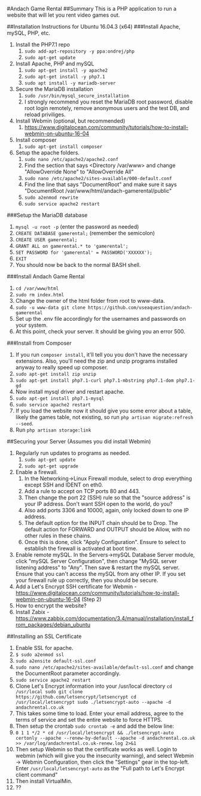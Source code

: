 #Andach Game Rental
##Summary
This is a PHP application to run a website that will let you rent video games out. 

##Installation Instructions for Ubuntu 16.04.3 (x64)
###Install Apache, mySQL, PHP, etc.
1. Install the PHP7.1 repo
    1. `sudo add-apt-repository -y ppa:ondrej/php`
    1. `sudo apt-get update`
2. Install Apache, PHP and mySQL
    1. `sudo apt-get install -y apache2`
    2. `sudo apt-get install -y php7.1`
    3. `sudo apt install -y mariadb-server`
3. Secure the MariaDB installation
    1. `sudo /usr/bin/mysql_secure_installation`
    2. I strongly recommend you reset the MariaDB root password, disable root login remotely, remove anonymous users and the test DB, and reload priviliges. 
4. Install Webmin (optional, but recommended)
    1. https://www.digitalocean.com/community/tutorials/how-to-install-webmin-on-ubuntu-16-04
5. Install composer
    1. `sudo apt-get install composer`
6. Setup the apache folders. 
    1. `sudo nano /etc/apache2/apache2.conf`
    2. Find the section that says <Directory /var/www> and change "AllowOverride None" to "AllowOverride All"
    3. `sudo nano /etc/apache2/sites-available/000-default.conf`
    4. Find the line that says "DocumentRoot" and make sure it says "DocumentRoot /var/www/html/andach-gamerental/public"
    5. `sudo a2enmod rewrite`
    6. `sudo service apache2 restart`

###Setup the MariaDB database
1. `mysql -u root -p` (enter the password as needed)
2. `CREATE DATABASE gamerental;` (remember the semicolon)
3. `CREATE USER gamerental;`
4. `GRANT ALL on gamerental.* to 'gamerental';`
5. `SET PASSWORD for 'gamerental' = PASSWORD('XXXXXX');`
6. `EXIT`
7. You should now be back to the normal BASH shell. 

###Install Andach Game Rental
1. `cd /var/www/html`
2. `sudo rm index.html`
3. Change the owner of the html folder from root to www-data.
4. `sudo -u www-data git clone https://github.com/useaquestion/andach-gamerental`
5. Set up the .env file accordingly for the usernames and passwords on your system. 
6. At this point, check your server. It should be giving you an error 500. 

###Install from Composer
1. If you run `composer install`, it'll tell you you don't have the necessary extensions. Also, you'll need the zip and unzip programs installed anyway to really speed up composer. 
2. `sudo apt-get install zip unzip`
3. `sudo apt-get install php7.1-curl php7.1-mbstring php7.1-dom php7.1-gd`
4. Now install mysql driver and restart apache. 
5. `sudo apt-get install php7.1-mysql`
6. `sudo service apache2 restart`
7. If you load the website now it should give you some error about a table, likely the games table, not existing, so run `php artisan migrate:refresh --seed`.
8. Run `php artisan storage:link`

##Securing your Server (Assumes you did install Webmin)
1. Regularly run updates to programs as needed. 
    1. `sudo apt-get update`
    1. `sudo apt-get upgrade`
1. Enable a firewall. 
    1. In the Networking->Linux Firewall module, select to drop everything except SSH and IDENT on eth0. 
    1. Add a rule to accept on TCP ports 80 and 443. 
    1. Then change the port 22 (SSH) rule so that the "source address" is your IP address. Don't want SSH open to the world, do you? 
    1. Also add ports 3306 and 10000, again, only locked down to one IP address. 
    1. The default option for the INPUT chain should be to Drop. The default action for FORWARD and OUTPUT should be Allow, with no other rules in these chains.
    1. Once this is done, click "Apply Configuration". Ensure to select to establish the firewall is activated at boot time.  
2. Enable remote mySQL. In the Servers->mySQL Database Server module, click "mySQL Server Configuration", then change "MySQL server listening address" to "Any". Then save & restart the mySQL server. Ensure that you can't access the mySQL from any other IP. If you set your firewall rule up correctly, then you should be secure. 
2. Add a Let's Encrypt SSH certificate for Webmin - https://www.digitalocean.com/community/tutorials/how-to-install-webmin-on-ubuntu-16-04 (Step 2)
3. How to encrypt the website?
5. Install Zabix - https://www.zabbix.com/documentation/3.4/manual/installation/install_from_packages/debian_ubuntu

##Installing an SSL Certificate
1. Enable SSL for apache. 
2. `$ sudo a2enmod ssl`
3. `sudo a2ensite default-ssl.conf`
4. `sudo nano /etc/apache2/sites-available/default-ssl.conf` and change the DocumentRoot parameter accordingly. 
4. `sudo service apache2 restart`
5. Clone Let's Encrypt information into your /usr/local directory `cd /usr/local
sudo git clone https://github.com/letsencrypt/letsencrypt
cd /usr/local/letsencrypt
sudo ./letsencrypt-auto --apache -d andachrental.co.uk`
6. This takes some time to load. Enter your email address, agree to the terms of service and set the entire website to force HTTPS. 
7. Then setup the crontab `sudo crontab -e` and add the below line:
8. `0 1 1 */2 * cd /usr/local/letsencrypt && ./letsencrypt-auto certonly --apache --renew-by-default --apache -d andachrental.co.uk >> /var/log/andachrental.co.uk-renew.log 2>&1`
9. Then setup Webmin so that the certificate works as well. Login to webmin (which will give you the insecurity warning), and select Webmin -> Webmin Configuration, then click the "Settings" gear in the top-left. Enter `/usr/local/letsencrypt-auto` as the "Full path to Let's Encrypt client command"
10. Then install VirtualMin. 
11. ??